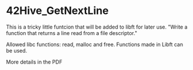 # 42Hive_GetNextLine

This is a tricky little funtcion that will be added to libft for later use.
"Write a function that returns a line read from a file descriptor."

Allowed libc functions: read, malloc and free.
Functions made in Libft can be used.

More details in the PDF
